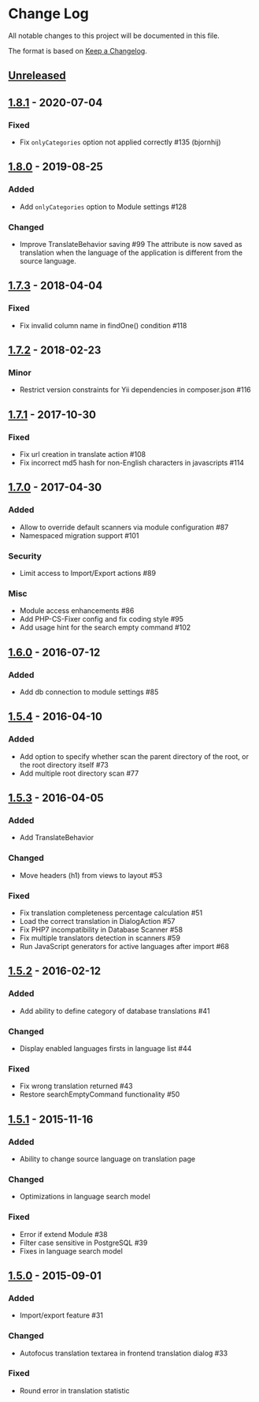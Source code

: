 # Change Log
All notable changes to this project will be documented in this file.

The format is based on [Keep a Changelog](http://keepachangelog.com/).

## [Unreleased]

## [1.8.1] - 2020-07-04
### Fixed
 - Fix `onlyCategories` option not applied correctly #135 (bjornhij)

## [1.8.0] - 2019-08-25

### Added
 - Add `onlyCategories` option to Module settings #128

### Changed
 - Improve TranslateBehavior saving #99
   The attribute is now saved as translation when the language of the application is different from the source language.

## [1.7.3] - 2018-04-04
### Fixed
 - Fix invalid column name in findOne() condition #118

## [1.7.2] - 2018-02-23
### Minor
 - Restrict version constraints for Yii dependencies in composer.json #116

## [1.7.1] - 2017-10-30
### Fixed
 - Fix url creation in translate action #108
 - Fix incorrect md5 hash for non-English characters in javascripts #114

## [1.7.0] - 2017-04-30
### Added
 - Allow to override default scanners via module configuration #87
 - Namespaced migration support #101

### Security
 - Limit access to Import/Export actions #89

### Misc
 - Module access enhancements #86
 - Add PHP-CS-Fixer config and fix coding style #95
 - Add usage hint for the search empty command #102

## [1.6.0] - 2016-07-12
### Added
 - Add db connection to module settings #85

## [1.5.4] - 2016-04-10
### Added
 - Add option to specify whether scan the parent directory of the root, or the root directory itself #73
 - Add multiple root directory scan #77

## [1.5.3] - 2016-04-05
### Added
 - Add TranslateBehavior

### Changed
 - Move headers (h1) from views to layout #53

### Fixed
 - Fix translation completeness percentage calculation #51
 - Load the correct translation in DialogAction #57
 - Fix PHP7 incompatibility in Database Scanner #58
 - Fix multiple translators detection in scanners #59
 - Run JavaScript generators for active languages after import #68

## [1.5.2] - 2016-02-12
### Added
 - Add ability to define category of database translations #41

### Changed
 - Display enabled languages firsts in language list #44

### Fixed
 - Fix wrong translation returned #43
 - Restore searchEmptyCommand functionality #50

## [1.5.1] - 2015-11-16
### Added
 - Ability to change source language on translation page

### Changed
 - Optimizations in language search model

### Fixed
 - Error if extend Module #38
 - Filter case sensitive in PostgreSQL #39
 - Fixes in language search model

## [1.5.0]  - 2015-09-01
### Added
 - Import/export feature #31

### Changed
 - Autofocus translation textarea in frontend translation dialog #33

### Fixed
 - Round error in translation statistic

[Unreleased]: https://github.com/hsoft/yii2-translate-manager/compare/1.8.1...HEAD
[1.8.1]: https://github.com/hsoft/yii2-translate-manager/compare/1.8.0...1.8.1
[1.8.0]: https://github.com/hsoft/yii2-translate-manager/compare/1.7.3...1.8.0
[1.7.3]: https://github.com/hsoft/yii2-translate-manager/compare/1.7.2...1.7.3
[1.7.2]: https://github.com/hsoft/yii2-translate-manager/compare/1.7.1...1.7.2
[1.7.1]: https://github.com/hsoft/yii2-translate-manager/compare/1.7.0...1.7.1
[1.7.0]: https://github.com/hsoft/yii2-translate-manager/compare/1.6.0...1.7.0
[1.6.0]: https://github.com/hsoft/yii2-translate-manager/compare/1.5.4...1.6.0
[1.5.4]: https://github.com/hsoft/yii2-translate-manager/compare/1.5.3...1.5.4
[1.5.3]: https://github.com/hsoft/yii2-translate-manager/compare/1.5.2...1.5.3
[1.5.2]: https://github.com/hsoft/yii2-translate-manager/compare/1.5.1...1.5.2
[1.5.1]: https://github.com/hsoft/yii2-translate-manager/compare/1.5.0...1.5.1
[1.5.0]: https://github.com/hsoft/yii2-translate-manager/compare/1.4.9...1.5.0

